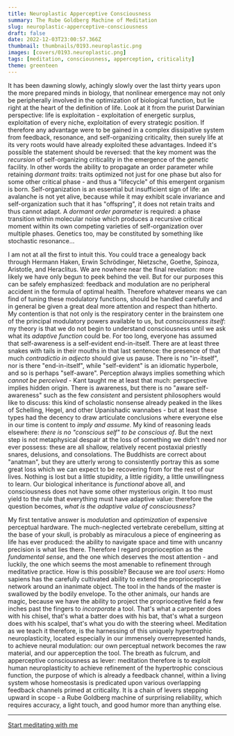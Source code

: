 ```yaml
---
title: Neuroplastic Apperceptive Consciousness
summary: The Rube Goldberg Machine of Meditation
slug: neuroplastic-apperceptive-consciousness
draft: false
date: 2022-12-03T23:00:57.366Z
thumbnail: thumbnails/0193.neuroplastic.png
images: [covers/0193.neuroplastic.png]
tags: [meditation, consciousness, apperception, criticality]
theme: greenteen
---
```


It has been dawning slowly, achingly slowly over the last thirty years upon the more prepared minds in biology, that nonlinear emergence may not only be peripherally involved in the optimization of biological function, but lie right at the heart of the definition of life. Look at it from the purist Darwinian perspective: life is exploitation - exploitation of energetic surplus, exploitation of every niche, exploitation of every strategic position. If therefore any advantage were to be gained in a complex dissipative system from feedback, resonance, and self-organizing criticality, then surely life at its very roots would have already exploited these advantages. Indeed it's possible the statement should be reversed: that the key moment was the *recursion* of self-organizing criticality in the emergence of the *genetic* facility. In other words the ability to propagate an order parameter while retaining *dormant traits*: traits optimized not just for one phase but also for some other critical phase - and thus a "lifecycle" of this emergent organism is born. Self-organization is an essential but insufficient sign of life: an avalanche is not yet alive, because while it may exhibit scale invariance and self-organization such that it has "offspring", it does not retain traits and thus cannot adapt. A *dormant order parameter* is required: a phase transition within molecular noise which produces a recursive critical moment within its own competing varieties of self-organization over multiple phases. Genetics too, may be constituted by something like stochastic resonance...

I am not at all the first to intuit this. You could trace a genealogy back through Hermann Haken, Erwin Schrödinger, Nietzsche, Goethe, Spinoza, Aristotle, and Heraclitus. We are nowhere near the final revelation: more likely we have only begun to peek behind the veil. But for our purposes this can be safely emphasized: feedback and modulation are no peripheral accident in the formula of optimal health. Therefore whatever means we can find of tuning these modulatory functions, should be handled carefully and in general be given a great deal more attention and respect than hitherto. My contention is that not only is the respiratory center in the brainstem one of the principal modulatory powers available to us, but *consciousness itself*: my theory is that we do not begin to understand consciousness until we ask what its *adaptive function* could be. For too long, everyone has assumed that self-awareness is a self-evident end-in-itself. There are at least three snakes with tails in their mouths in that last sentence: the presence of that much *contradictio in adjecto* should give us pause. There is no "in-itself", nor is there "end-in-itself", while "self-evident" is an idiomatic hyperbole, and so is perhaps "self-aware". Perception always implies something which *cannot be perceived* - Kant taught me at least that much: perspective implies hidden origin. There is awareness, but there is no "aware self-awareness" such as the few *consistent* and persistent philosophers would like to discuss: this kind of scholastic nonsense already peaked in the likes of Schelling, Hegel, and other Upanishadic wannabes - but at least these types had the decency to draw articulate conclusions where everyone else in our time is content to *imply and assume*. My kind of reasoning leads elsewhere: *there is no "conscious self" to be conscious of*. But the next step is not metaphysical despair at the loss of something we didn't need nor ever possess: these are all shallow, relatively recent postaxial priestly snares, delusions, and consolations. The Buddhists are correct about "anatman", but they are utterly wrong to consistently portray this as some great loss which we can expect to be recovering from for the rest of our lives. Nothing is lost but a little stupidity, a little rigidity, a little unwillingness to learn. Our biological inheritance is *functional* above all, and consciousness does not have some other mysterious origin. It too must yield to the rule that everything must have adaptive value: therefore the question becomes, *what is the adaptive value of consciousness?*

My first tentative answer is *modulation* and *optimization* of expensive perceptual hardware. The much-neglected vertebrate cerebellum, sitting at the base of your skull, is probably as miraculous a piece of engineering as life has ever produced: the ability to navigate space and time with uncanny precision is what lies there. Therefore I regard proprioception as the *fundamental sense*, and the one which deserves the most attention - and luckily, the one which seems the most amenable to refinement through meditative practice. How is this possible? Because we are *tool users*: Homo sapiens has the carefully cultivated ability to extend the proprioceptive network around an inanimate object. The tool in the hands of the master is swallowed by the bodily envelope. To the other animals, our hands are magic, because we have the ability to project the proprioceptive field a few inches past the fingers to *incorporate* a tool. That's what a carpenter does with his chisel, that's what a batter does with his bat, that's what a surgeon does with his scalpel, that's what you do with the steering wheel. Meditation as we teach it therefore, is the harnessing of this uniquely hypertrophic neuroplasticity, located especially in our immensely overrepresented hands, to achieve neural modulation: our own perceptual network becomes the raw material, and our apperception the tool. The breath as fulcrum, and apperceptive consciousness as lever: meditation therefore is to exploit human neuroplasticity to achieve refinement of the hypertrophic conscious function, the purpose of which is already a feedback channel, within a living system whose homeostasis is predicated upon various overlapping feedback channels primed at criticality. It is a chain of levers stepping upward in scope - a Rube Goldberg machine of surprising reliability, which requires accuracy, a light touch, and good humor more than anything else.

---

[Start meditating with me][studentship]

[studentship]: /study/
